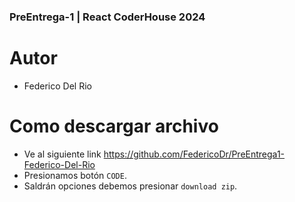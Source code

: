 ### PreEntrega-1 | React CoderHouse 2024

# Autor

- Federico Del Rio

# Como descargar archivo

- Ve al siguiente link https://github.com/FedericoDr/PreEntrega1-Federico-Del-Rio
- Presionamos botón `CODE`.
- Saldrán opciones debemos presionar `download zip`.
